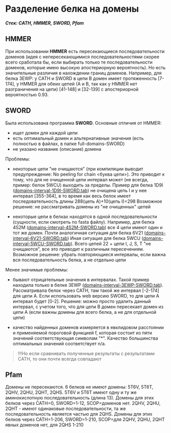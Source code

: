 # Разделение белка на домены

***Стек: CATH, HMMER, SWORD, Pfam***

## HMMER
При использовании **HMMER** есть пересекающиеся последовательности доменов (идея с непересекающимися последовательностями скорее всего сработала бы, если выбирать только те последовательности доменов, которые имею высокую апостериорную вероятность). Но есть значительные различия в нахождении границ доменов. Например, для белка 3EWP: у САТН и SWORD в цепи В домен имеет протяженность [7-174], y HMMER для обеих цепей (А и В, так как у  HMMER нет разграничения на цепи) [41-148] и [32-139] c апостериорной вероятностью 0.93.

## SWORD

Была использована программа **SWORD**. Основные отличия от HMMER:
- ищет домен для каждой цепи
- есть оптимальный домен и альтернативные значения (есть полностью в файлах, в папке full-domains-SWORD)
- не указано название (описание) домена

Проблемы:
- некоторые цепи "не очищаются" (при компиляции выводит предупреждение: No peeling for chain <буква цепи>). 
Это приводит к тому, что для не очищенной цепи интервал может (не всегда, пример: белок 5WCU) выходить за пределы. Пример для белка 1D9I ([domains-interval-1D9I-SWORD.tab](https://github.com/Elzara20/BIO/blob/main/domains-interval-SWORD/domains-interval-1D9I-SWORD.tab)) не очищена цепь I и у нее интервал [355-364], в то время как весь белок имеет последовательность длины 288(цепь А)+10(цепь I)=298
Возможное решение: не рассматривать домены из "не очищенных" цепей

- некоторые цепи в белках находятся в одной последовательности (сущности, если смотреть по fasta файлу). 
Например, для белка 4S2M ([domains-interval-4S2M-SWORD.tab](https://github.com/Elzara20/BIO/blob/main/domains-interval-SWORD/domains-interval-4S2M-SWORD.tab)) все 4 цепи имеют один и тот же домен.
Почти аналогичная ситуация для белка 6V21 ([domains-interval-6V21-SWORD.tab](https://github.com/Elzara20/BIO/blob/main/domains-interval-SWORD/domains-interval-6V21-SWORD.tab))
Иная ситуация для белка 5WCU ([domains-interval-5WCU-SWORD.tab](https://github.com/Elzara20/BIO/blob/main/domains-interval-SWORD/domains-interval-5WCU-SWORD.tab)). Всего цепей 22 + цепи I, J, S, T "не очищаются", все это приводит к различным пересечениям.
Возможное решение: убрать повторяющиеся интервалы, если важна вся последовательность белка, а не отдельно цепи

Менее значимые проблемы:
- бывают отрицательные значения в интервалах. 
Такой пример находила только в белке 3EWP ([domains-interval-3EWP-SWORD.tab]( https://github.com/Elzara20/BIO/blob/main/domains-interval-SWORD/domains-interval-3EWP-SWORD.tab)). Рассматривала белок через САТН, там такой же интервал [-2-174] для цепи А. Если использовать web версию SWORD, то для цепи А интервал будет [0-2].
Решение: можно просто удалить данный интервал, с учетом того, что для цепи В домен пересекает домен из цепи А (если важны домены для всего белка, а не для отдельной цепи)

- качество найденных доменов измеряется в евклидовом расстоянии и применяемой пороговой функцией f, которая состоит из пяти значений соответствующая символам "*". Качество большинства оптимальных значений соответствует n/a. 

>!!!Но если сравнивать полученные результаты с результатами CATH, то они почти всегда совпадают

## Pfam
Домены не пересекаются. 6 белков не имеют домены: 5T6V, 5T6T, 2QHV, 2QHU, 2QHT, 2QHS. 5T6V и 5T6T имеют одну и ту же аминокислотную последовательность (длина 13). Домены для этих белков через CATH=0, SWORD=1-12, SCOP=доменов нет. 
2QHV, 2QHU, 2QHT - имеют одинаковые последовательности, та же последовательность является частью для 2QHS. Домены для этих белков через CATH=1-206, SWORD=1-210, SCOP=для 2QHV, 2QHU, 2QHT явных доменов нет, для 2QHS 1-210

